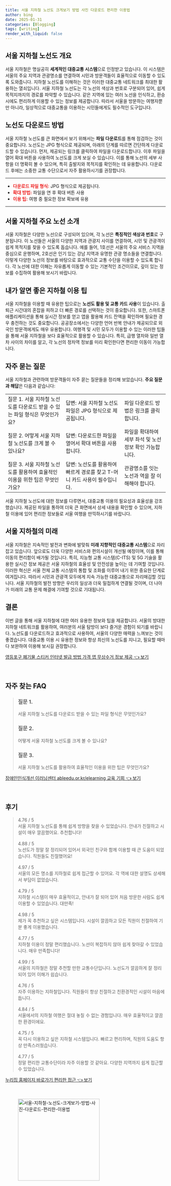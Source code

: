 ```yaml
---
title: 서울 지하철 노선도 크게보기 방법 사진 다운로드 편리한 이용법
author: bing
date: 2025-01-31
categories: [Blogging]
tags: [writing]
render_with_liquid: false
---
```



<h2 id='서울 지하철 노선도 개요'>서울 지하철 노선도 개요</h2>

<p>서울 지하철은 명실공히 <b>세계적인 대중교통 시스템</b>으로 인정받고 있습니다. 이 시스템은 서울의 주요 지역과 관광명소를 연결하여 시민과 방문객들이 효율적으로 이동할 수 있도록 도와줍니다. 지하철 노선도를 이해하는 것은 이러한 대중교통 네트워크를 최대한 활용하는 열쇠입니다. 서울 지하철 노선도는 각 노선의 색상과 번호로 구분되어 있어, 쉽게 목적지까지의 경로를 파악할 수 있습니다. 같은 지역에 있는 여러 노선을 인식하고, 환승 시에도 편리하게 이용할 수 있는 정보를 제공합니다. 따라서 서울을 방문하는 여행자뿐만 아니라, 일상적으로 대중교통을 이용하는 시민들에게도 필수적인 도구입니다.</p>

<h2 id='노선도 다운로드 방법'>노선도 다운로드 방법</h2>

<p>서울 지하철 노선도를 큰 화면에서 보기 위해서는 <b>파일 다운로드</b>를 통해 점검하는 것이 중요합니다. 노선도는 JPG 형식으로 제공되며, 아래의 단계를 따르면 간단하게 다운로드할 수 있습니다. 먼저, 제공되는 링크를 클릭하여 파일을 다운로드합니다. 이후 파일을 열어 확대 버튼을 사용하여 노선도를 크게 보실 수 있습니다. 이를 통해 노선의 세부 사항을 더 명확히 볼 수 있으며, 특히 출발지와 목적지를 확인하는 데 유용합니다. 다운로드 후에는 소중한 교통 수단으로서 자주 활용하시기를 권장합니다.</p>

<hr />

<ul>
    <li><b><span style="color: #ee2323;">다운로드 파일 형식:</span></b> JPG 형식으로 제공됩니다.</li>
    <li><b><span style="color: #ee2323;">확대 방법:</span></b> 파일을 연 후 확대 버튼 사용</li>
    <li><b><span style="color: #ee2323;">이용 팁:</span></b> 여행 중 필요한 정보 확보에 유용</li>
</ul>

<hr />

<h2 id='서울 지하철 주요 노선 소개'>서울 지하철 주요 노선 소개</h2>

<p>서울 지하철은 다양한 노선으로 구성되어 있으며, 각 노선은 <b>특징적인 색상과 번호</b>로 구분됩니다. 이 노선들은 서울의 다양한 지역과 관광지 사이를 연결하여, 시민 및 관광객이 쉽게 목적지를 찾을 수 있도록 돕습니다. 예를 들어, 1호선은 서울의 주요 서비스 지역을 중심으로 운행하며, 2호선은 인기 있는 강남 지역과 유명한 관광 명소들을 연결합니다. 이렇게 다양한 노선의 정보를 바탕으로 효과적으로 교통 수단을 이용할 수 있도록 합니다. 각 노선에 대한 이해는 자유롭게 이동할 수 있는 기본적인 조건이므로, 깊이 있는 정보를 수집하여 활용해 보시기 바랍니다.</p>

<h2 id='내가 알면 좋은 지하철 이용 팁'>내가 알면 좋은 지하철 이용 팁</h2>

<p>서울 지하철을 이용할 때 유용한 팁으로는 <b>노선도 활용 및 교통 카드 사용</b>이 있습니다. 출퇴근 시간대의 혼잡을 피하고 더 빠른 경로를 선택하는 것이 중요합니다. 또한, 스마트폰 애플리케이션을 통해 실시간 정보를 얻고 앱을 활용해 카드 잔액을 확인하며 필요한 경우 충전하는 것도 중요합니다. 공공장소에서는 다양한 언어 반복 안내가 제공되므로 외국인 방문객에게도 매우 유용합니다. 여행객 및 시민 모두가 이용할 수 있는 이러한 팁들을 통해 서울 지하철을 보다 효율적으로 활용할 수 있습니다. 특히, 급행 열차와 일반 열차 사이의 차이를 알고, 각 노선의 정차역 정보를 미리 확인한다면 편리한 이동이 가능합니다.</p>

<h2 id='자주 묻는 질문'>자주 묻는 질문</h2>

<p>서울 지하철과 관련하여 방문객들이 자주 묻는 질문들을 정리해 보았습니다. <b>주요 질문과 해답</b>은 다음과 같습니다:</p>

<table>
    <tr>
        <td>질문 1. 서울 지하철 노선도를 다운로드 받을 수 있는 파일 형식은 무엇인가요?</td>
        <td>답변: 서울 지하철 노선도 파일은 JPG 형식으로 제공됩니다.</td>
        <td>파일 다운로드 방법은 링크를 클릭합니다.</td>
    </tr>
    <tr>
        <td>질문 2. 어떻게 서울 지하철 노선도를 크게 볼 수 있나요?</td>
        <td>답변: 다운로드한 파일을 열어서 확대 버튼을 사용합니다.</td>
        <td>파일을 확대하여 세부 좌석 및 노선 정보 확인 가능합니다.</td>
    </tr>
    <tr>
        <td>질문 3. 서울 지하철 노선도를 활용하여 효율적인 이용을 위한 팁은 무엇인가요?</td>
        <td>답변: 노선도를 활용하여 빠르게 경로를 찾고 T-머니 카드 사용이 필수입니다.</td>
        <td>관광명소를 잇는 노선과 역을 잘 이해해야 합니다.</td>
    </tr>
</table>

<p>서울 지하철 노선도에 대한 정보를 다루면서, 대중교통 이용의 필요성과 효율성을 강조했습니다. 제공된 파일을 통하여 더욱 큰 화면에서 상세 내용을 확인할 수 있으며, 지하철 이용에 있어 편리한 정보들로 서울 여행을 만끽하시기를 바랍니다.</p>

<h2 id='서울 지하철의 미래'>서울 지하철의 미래</h2>

<p>서울 지하철은 지속적인 발전과 변화에 발맞춰 <b>미래 지향적인 대중교통 시스템</b>으로 자리잡고 있습니다. 앞으로도 더욱 다양한 서비스와 편의시설이 개선될 예정이며, 이를 통해 이동의 편리함이 배가될 것입니다. 특히, 지능형 교통 시스템(C-ITS) 및 5G 기술을 활용한 실시간 정보 제공은 서울 지하철의 효율성 및 안전성을 높이는 데 기여할 것입니다. 이러한 혁신은 서울 전체 교통 시스템의 통합 및 조화를 이루어 내기 위한 중요한 단계로 여겨집니다. 따라서 시민과 관광객 모두에게 지속 가능한 대중교통으로 자리매김할 것입니다. 서울 지하철의 발전 방향은 우리의 일상과 더욱 밀접하게 연결될 것이며, 더 나아가 미래의 교통 문제 해결에 기여할 것으로 기대됩니다.</p>

<h2 id='결론'>결론</h2>

<p>이번 글을 통해 서울 지하철에 대한 여러 유용한 정보와 팁을 제공합니다. 서울의 방대한 지하철 네트워크를 활용하여, 여러분의 서울 탐방이 보다 즐거운 경험이 되기를 바랍니다. 노선도를 다운로드하고 효과적으로 사용하여, 서울의 다양한 매력을 느껴보는 것이 좋겠습니다. 대중교통 이용 시 유용한 정보와 항상 최신의 노선도를 지니고, 필요할 때마다 보완하여 이용해 보시길 권장합니다.</p>


<p><a class="click-button" title="영등포구 폐기물 스티커 인터넷 발급 방법 가격 앱 무상수거 정보 제공" href="https://yellowplanner.github.io/posts/%EC%98%81%EB%93%B1%ED%8F%AC%EA%B5%AC-%ED%8F%90%EA%B8%B0%EB%AC%BC-%EC%8A%A4%ED%8B%B0%EC%BB%A4-%EC%9D%B8%ED%84%B0%EB%84%B7-%EB%B0%9C%EA%B8%89-%EB%B0%A9%EB%B2%95-%EA%B0%80%EA%B2%A9-%EC%95%B1-%EB%AC%B4%EC%83%81%EC%88%98%EA%B1%B0-%EC%A0%95%EB%B3%B4-%EC%A0%9C%EA%B3%B5/" rel="dofollow">영등포구 폐기물 스티커 인터넷 발급 방법 가격 앱 무상수거 정보 제공 👈 보기</a></p><br>
<h2 id='자주_찾는_FAQ'>자주 찾는 FAQ</h2>
<div itemscope="" itemtype="https://schema.org/FAQPage">
<blockquote>
<div itemscope="" itemprop="mainEntity" itemtype="https://schema.org/Question">
<h3 itemprop="name">질문 1.</h3>
<div itemscope="" itemprop="acceptedAnswer" itemtype="https://schema.org/Answer">
<span itemprop="text">
<p>서울 지하철 노선도를 다운로드 받을 수 있는 파일 형식은 무엇인가요?</p>
</span>
</div>
</div>
<div itemscope="" itemprop="mainEntity" itemtype="https://schema.org/Question">
<h3 itemprop="name">질문 2.</h3>
<div itemscope="" itemprop="acceptedAnswer" itemtype="https://schema.org/Answer">
<span itemprop="text">
<p>어떻게 서울 지하철 노선도를 크게 볼 수 있나요?</p>
</span>
</div>
</div>
<div itemscope="" itemprop="mainEntity" itemtype="https://schema.org/Question">
<h3 itemprop="name">질문 3.</h3>
<div itemscope="" itemprop="acceptedAnswer" itemtype="https://schema.org/Answer">
<span itemprop="text">
<p>서울 지하철 노선도를 활용하여 효율적인 이용을 위한 팁은 무엇인가요?</p>
</span>
</div>
</div>
</blockquote>
</div>
<p><a class="click-button" title="장애인인식개선 이러닝센터 ableedu.or.kr/elearning 교육 기회" href="https://yellowplanner.github.io/posts/%EC%9E%A5%EC%95%A0%EC%9D%B8%EC%9D%B8%EC%8B%9D%EA%B0%9C%EC%84%A0-%EC%9D%B4%EB%9F%AC%EB%8B%9D%EC%84%BC%ED%84%B0-ableedu.or.krelearning-%EA%B5%90%EC%9C%A1-%EA%B8%B0%ED%9A%8C/" rel="dofollow">장애인인식개선 이러닝센터 ableedu.or.kr/elearning 교육 기회 👈 보기</a></p><br>
<h2 id='후기'>후기</h2>
<div itemscope itemtype="https://schema.org/Product">
  <blockquote>
  <div itemprop="review" itemscope itemtype="https://schema.org/Review">
      <div itemprop="reviewRating" itemscope itemtype="https://schema.org/Rating"> <span itemprop="ratingValue">4.76</span> / <span itemprop="bestRating">5</span> </div>
      <span itemprop="reviewBody">서울 지하철 노선도를 통해 쉽게 방향을 찾을 수 있었습니다. 안내가 친절하고 시설이 매우 깔끔했어요. 추천합니다!</span>
  </div>
  <br>
  <div itemprop="review" itemscope itemtype="https://schema.org/Review">
      <div itemprop="reviewRating" itemscope itemtype="https://schema.org/Rating"> <span itemprop="ratingValue">4.88</span> / <span itemprop="bestRating">5</span> </div>
      <span itemprop="reviewBody">노선도가 정말 잘 정리되어 있어서 외국인 친구와 함께 이용할 때 큰 도움이 되었습니다. 직원들도 친절했어요!</span>
  </div>
  <br>
  <div itemprop="review" itemscope itemtype="https://schema.org/Review">
      <div itemprop="reviewRating" itemscope itemtype="https://schema.org/Rating"> <span itemprop="ratingValue">4.97</span> / <span itemprop="bestRating">5</span> </div>
      <span itemprop="reviewBody">서울의 모든 명소를 지하철로 쉽게 접근할 수 있어요. 각 역에 대한 설명도 상세해서 부담이 없었습니다.</span>
  </div>
  <br>
  <div itemprop="review" itemscope itemtype="https://schema.org/Review">
      <div itemprop="reviewRating" itemscope itemtype="https://schema.org/Rating"> <span itemprop="ratingValue">4.79</span> / <span itemprop="bestRating">5</span> </div>
      <span itemprop="reviewBody">지하철 시스템이 매우 효율적이고, 안내가 잘 되어 있어 처음 방문한 사람도 쉽게 이용할 수 있었습니다. 대만족!</span>
  </div>
  <br>
  <div itemprop="review" itemscope itemtype="https://schema.org/Review">
      <div itemprop="reviewRating" itemscope itemtype="https://schema.org/Rating"> <span itemprop="ratingValue">4.98</span> / <span itemprop="bestRating">5</span> </div>
      <span itemprop="reviewBody">제가 꼭 추천하고 싶은 시스템입니다. 시설이 깔끔하고 모든 직원이 친절하여 기분 좋게 이용했습니다.</span>
  </div>
  <br>
  <div itemprop="review" itemscope itemtype="https://schema.org/Review">
      <div itemprop="reviewRating" itemscope itemtype="https://schema.org/Rating"> <span itemprop="ratingValue">4.77</span> / <span itemprop="bestRating">5</span> </div>
      <span itemprop="reviewBody">지하철 이용이 정말 편리했습니다. 노선이 복잡하지 않아 쉽게 찾아갈 수 있었습니다. 매우 만족합니다!</span>
  </div>
  <br>
  <div itemprop="review" itemscope itemtype="https://schema.org/Review">
      <div itemprop="reviewRating" itemscope itemtype="https://schema.org/Rating"> <span itemprop="ratingValue">4.99</span> / <span itemprop="bestRating">5</span> </div>
      <span itemprop="reviewBody">서울의 지하철은 정말 추천할 만한 교통수단입니다. 노선도가 깔끔하게 잘 정리되어 있어 이해가 쉽습니다.</span>
  </div>
  <br>
  <div itemprop="review" itemscope itemtype="https://schema.org/Review">
      <div itemprop="reviewRating" itemscope itemtype="https://schema.org/Rating"> <span itemprop="ratingValue">4.76</span> / <span itemprop="bestRating">5</span> </div>
      <span itemprop="reviewBody">자주 이용하는 지하철입니다. 직원들이 항상 친절하고 친환경적인 시설이 마음에 듭니다.</span>
  </div>
  <br>
  <div itemprop="review" itemscope itemtype="https://schema.org/Review">
      <div itemprop="reviewRating" itemscope itemtype="https://schema.org/Rating"> <span itemprop="ratingValue">4.84</span> / <span itemprop="bestRating">5</span> </div>
      <span itemprop="reviewBody">서울에서의 지하철 여행은 절대 놓칠 수 없는 경험입니다. 매우 효율적이고 깔끔한 환경이에요.</span>
  </div>
  <br>
  <div itemprop="review" itemscope itemtype="https://schema.org/Review">
      <div itemprop="reviewRating" itemscope itemtype="https://schema.org/Rating"> <span itemprop="ratingValue">4.75</span> / <span itemprop="bestRating">5</span> </div>
      <span itemprop="reviewBody">꼭 다시 이용하고 싶은 지하철 시스템입니다. 빠르고 편리하며, 직원의 도움도 항상 만족스러웠습니다.</span>
  </div>
  <br>
  <div itemprop="review" itemscope itemtype="https://schema.org/Review">
      <div itemprop="reviewRating" itemscope itemtype="https://schema.org/Rating"> <span itemprop="ratingValue">4.77</span> / <span itemprop="bestRating">5</span> </div>
      <span itemprop="reviewBody">정말 편리한 교통수단이라 자주 이용할 것 같아요. 다양한 지역까지 쉽게 접근할 수 있었습니다.</span>
  </div>
  </blockquote>
</div>
<p><a class="click-button" title="누리집 홈페이지 바로가기 편리한 접근" href="https://yellowplanner.github.io/posts/%EB%88%84%EB%A6%AC%EC%A7%91-%ED%99%88%ED%8E%98%EC%9D%B4%EC%A7%80-%EB%B0%94%EB%A1%9C%EA%B0%80%EA%B8%B0-%ED%8E%B8%EB%A6%AC%ED%95%9C-%EC%A0%91%EA%B7%BC/" rel="dofollow">누리집 홈페이지 바로가기 편리한 접근 👈 보기</a></p><br>
<figure class="image"><img src="https://yellowplanner.github.io/assets/img/thumbnail/서울-지하철-노선도-크게보기-방법-사진-다운로드-편리한-이용법.webp" alt="서울-지하철-노선도-크게보기-방법-사진-다운로드-편리한-이용법" width="256" height="256"></figure>